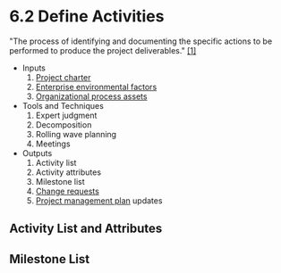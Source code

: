# 6.2 Define Activities

"The process of identifying and documenting the specific actions to be performed
to produce the project deliverables." [[1]](../home.md#references)

- Inputs
  1. [Project charter](../04-integration/4.1-develop-project-charter.md)
  2. [Enterprise environmental factors](../01-business-and-environment/01-enterprise-environmental-factors.md)
  3. [Organizational process assets](../01-business-and-environment/03-organizational-process-assets.md)
- Tools and Techniques
  1. Expert judgment
  2. Decomposition
  3. Rolling wave planning
  4. Meetings
- Outputs
  1. Activity list
  2. Activity attributes
  3. Milestone list
  4. [Change requests](../99-project-files/04-change-requests/00-change-requests.md)
  5. [Project management plan](../04-integration/4.2-develop-project-management-plan.md) updates

## Activity List and Attributes

## Milestone List
